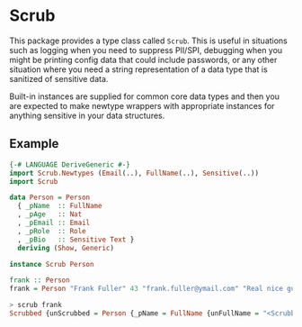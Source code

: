 Scrub
=====

This package provides a type class called `Scrub`. This is useful in situations
such as logging when you need to suppress PII/SPI, debugging when you might be
printing config data that could include passwords, or any other situation
where you need a string representation of a data type that is sanitized of
sensitive data.

Built-in instances are supplied for common core data types and then you are
expected to make newtype wrappers with appropriate instances for anything
sensitive in your data structures.


## Example

```haskell
{-# LANGUAGE DeriveGeneric #-}
import Scrub.Newtypes (Email(..), FullName(..), Sensitive(..))
import Scrub

data Person = Person
  { _pName  :: FullName
  , _pAge   :: Nat
  , _pEmail :: Email
  , _pRole  :: Role
  , _pBio   :: Sensitive Text }
  deriving (Show, Generic)

instance Scrub Person

frank :: Person
frank = Person "Frank Fuller" 43 "frank.fuller@ymail.com" "Real nice guy from Arizona" Admin
```

```haskell
> scrub frank
Scrubbed {unScrubbed = Person {_pName = FullName {unFullName = "<Scrubbed FullName>"}, _pAge = 43, _pEmail = Email {unEmail = "<Scrubbed Email>"}, _pBio = Sensitive {inSensitive = "<Scrubbed Sensitive Text>", _pRole = Admin }}}
```
